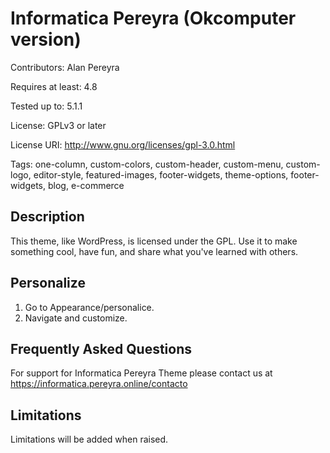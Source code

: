 # Informatica Pereyra (Okcomputer version)
Contributors: Alan Pereyra

Requires at least: 4.8

Tested up to: 5.1.1

License: GPLv3 or later

License URI: http://www.gnu.org/licenses/gpl-3.0.html

Tags: one-column, custom-colors, custom-header, custom-menu, custom-logo, editor-style, featured-images, footer-widgets, theme-options, footer-widgets, blog, e-commerce


## Description

This theme, like WordPress, is licensed under the GPL.
Use it to make something cool, have fun, and share what you've learned with others.

## Personalize

1. Go to Appearance/personalice.
2. Navigate and customize.


## Frequently Asked Questions

For support for Informatica Pereyra Theme please contact us at https://informatica.pereyra.online/contacto


## Limitations

Limitations will be added when raised.
